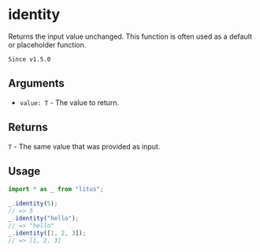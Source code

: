 # identity

Returns the input value unchanged. This function is often used as a default
or placeholder function.

`Since v1.5.0`

## Arguments

- `value: T` - The value to return.

## Returns

`T` - The same value that was provided as input.

## Usage

```ts
import * as _ from "litus";

_.identity(5);
// => 5
_.identity("hello");
// => "hello"
_.identity([1, 2, 3]);
// => [1, 2, 3]
```
